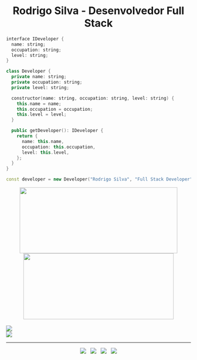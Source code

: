 <h1 align="center" display="inline">Rodrigo Silva - Desenvolvedor Full Stack</h1>

```cpp
interface IDeveloper {
  name: string;
  occupation: string;
  level: string;
}

class Developer {
  private name: string;
  private occupation: string;
  private level: string;

  constructor(name: string, occupation: string, level: string) {
    this.name = name;
    this.occupation = occupation;
    this.level = level;
  }

  public getDeveloper(): IDeveloper {
    return {
      name: this.name,
      occupation: this.occupation,
      level: this.level,
    };
  }
}

const developer = new Developer("Rodrigo Silva", "Full Stack Developer", "Júnior");
```

<div align="center" display="inline">
  <a href="https://github.com/Rodrigodeveloperjr">
  <img height="180em" src="https://github-readme-stats.vercel.app/api?username=Rodrigodeveloperjr&show_icons=true&theme=transparent&hide_border=true&count_private=true" width="430px"/>
  <img height="180em" src="https://github-readme-stats.vercel.app/api/top-langs/?username=Rodrigodeveloperjr&layout=compact&theme=transparent&hide_border=true" width="410px"/>
</div>

<br />

<div align="center" style="display: flex; flex-direction: column;">
  <img src="https://skillicons.dev/icons?i=html,css,js,ts,react,styledcomponents,tailwind,redux,jest,nodejs,express,prisma,python,django,postgres" />
  <img src="https://skillicons.dev/icons?i=mysql,mongodb,docker,figma,git" />
</div>

----

<div align="center">
  <a href="https://portfolio-rodrigo-silva.vercel.app/" alt="Link para meu Portfólio" rel="noreferrer" target="_blank">
  <img src="https://img.shields.io/badge/Meu%20Website-EDD11D?style=for-the-badge" /></a>
  &nbsp;
  <a href="https://www.linkedin.com/in/rodrigo-de-jesus-silva/" alt="Link para Linkedin" rel="noreferrer" target="_blank">
  <img src="https://img.shields.io/badge/LinkedIn-0077B5?style=for-the-badge&logo=linkedin&logoColor=white" /></a>
  &nbsp;
  <a href="mailto:rodrigojsdeveloper@gmail.com" alt="Link para Gmail" rel="noreferrer" target="_blank">
  <img src="https://img.shields.io/badge/Gmail-D14836?style=for-the-badge&logo=gmail&logoColor=white" /></a>
  &nbsp;
	<a href="https://www.instagram.com/eaedigooo/" alt="Link para Instagram" rel="noreferrer" target="_blank">
	<img src="https://img.shields.io/badge/-Instagram-%23E4405F?style=for-the-badge&logo=instagram&logoColor=white">
	</a>
</div>
